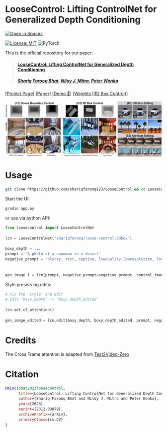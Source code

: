 # LooseControl: Lifting ControlNet for Generalized Depth Conditioning
[![Open in Spaces](https://huggingface.co/datasets/huggingface/badges/raw/main/open-in-hf-spaces-sm.svg)](#)

[![License: MIT](https://img.shields.io/badge/License-MIT-green.svg)](https://opensource.org/licenses/MIT) ![PyTorch](https://img.shields.io/badge/PyTorch_v1.10.1-EE4C2C?&logo=pytorch&logoColor=white) 

This is the official repository for our paper:
>#### [LooseControl: Lifting ControlNet for Generalized Depth Conditioning](#)
> ##### [Shariq Farooq Bhat](https://shariqfarooq123.github.io), [Niloy J. Mitra](http://www0.cs.ucl.ac.uk/staff/n.mitra/), [Peter Wonka](http://peterwonka.net/) 


[[Project Page]](https://shariqfarooq123.github.io/loose-control/) [[Paper]](https://arxiv.org/abs/2312.03079) [[Demo 🤗]](https://huggingface.co/spaces/shariqfarooq/LooseControl) [[Weights (3D Box Control)]](https://huggingface.co/shariqfarooq/loose-control-3dbox)

![teaser](assets/looseControl_teaser.png)

# Usage
```bash
git clone https://github.com/shariqfarooq123/LooseControl && cd LooseControl
```

Start the UI:
```python
gradio app.py
```

or use via python API:

```python
from loosecontrol import LooseControlNet

lcn = LooseControlNet("shariqfarooq/loose-control-3dbox")

boxy_depth = ...
prompt = "A photo of a snowman in a desert"
negative_prompt = "blurry, text, caption, lowquality,lowresolution, low res, grainy, ugly"


gen_image_1 = lcn(prompt, negative_prompt=negative_prompt, control_image=boxy_depth)

```

Style preserving edits:
```python
# Fix the 'style' and edit
# Edit 'boxy_depth' -> 'boxy_depth_edited'

lcn.set_cf_attention()

gen_image_edited = lcn.edit(boxy_depth, boxy_depth_edited, prompt, negative_prompt=negative_prompt)
```

# Credits
The Cross Frame attention is adapted from [Text2Video-Zero](https://github.com/Picsart-AI-Research/Text2Video-Zero)

# Citation

```bibtex
@misc{bhat2023loosecontrol,
      title={LooseControl: Lifting ControlNet for Generalized Depth Conditioning}, 
      author={Shariq Farooq Bhat and Niloy J. Mitra and Peter Wonka},
      year={2023},
      eprint={2312.03079},
      archivePrefix={arXiv},
      primaryClass={cs.CV}
}
```

